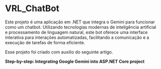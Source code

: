 # VRL_ChatBot
Este projeto é uma aplicação em .NET que integra o Gemini para funcionar como um chatbot. Utilizando tecnologias modernas de inteligência artificial e processamento de linguagem natural, este bot oferece uma interface interativa para interações automatizadas, facilitando a comunicação e a execução de tarefas de forma eficiente.

Esse projeto foi criado com auxilio do seguinte artigo.

<b>Step-by-step: Integrating Google Gemini into ASP.NET Core project</b>
